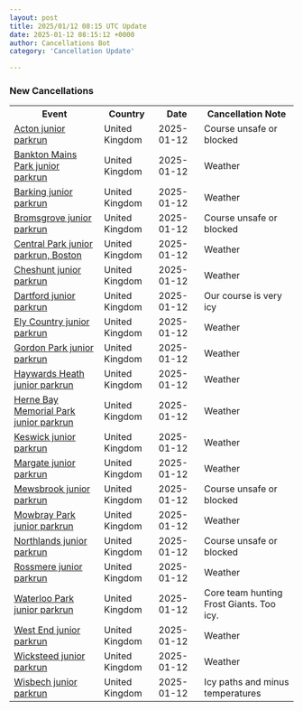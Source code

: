 ```yaml
---
layout: post
title: 2025/01/12 08:15 UTC Update
date: 2025-01-12 08:15:12 +0000
author: Cancellations Bot
category: 'Cancellation Update'

---
```


<h3>New Cancellations</h3>
<div class='hscrollable'>
<table style='width: 100%'>
    <tr>
        <th>Event</th>
        <th>Country</th>
        <th>Date</th>
        <th>Cancellation Note</th>
    </tr>
    <tr>
        <td><a href="https://www.parkrun.org.uk/acton-juniors">Acton junior parkrun</a></td>
        <td>United Kingdom</td>
        <td>2025-01-12</td>
        <td>Course unsafe or blocked</td>
    </tr>
    <tr>
        <td><a href="https://www.parkrun.org.uk/banktonmainspark-juniors">Bankton Mains Park junior parkrun</a></td>
        <td>United Kingdom</td>
        <td>2025-01-12</td>
        <td>Weather</td>
    </tr>
    <tr>
        <td><a href="https://www.parkrun.org.uk/barking-juniors">Barking junior parkrun</a></td>
        <td>United Kingdom</td>
        <td>2025-01-12</td>
        <td>Weather</td>
    </tr>
    <tr>
        <td><a href="https://www.parkrun.org.uk/bromsgrove-juniors">Bromsgrove junior parkrun</a></td>
        <td>United Kingdom</td>
        <td>2025-01-12</td>
        <td>Course unsafe or blocked</td>
    </tr>
    <tr>
        <td><a href="https://www.parkrun.org.uk/centralparkboston-juniors">Central Park junior parkrun, Boston</a></td>
        <td>United Kingdom</td>
        <td>2025-01-12</td>
        <td>Weather</td>
    </tr>
    <tr>
        <td><a href="https://www.parkrun.org.uk/cheshunt-juniors">Cheshunt junior parkrun</a></td>
        <td>United Kingdom</td>
        <td>2025-01-12</td>
        <td>Weather</td>
    </tr>
    <tr>
        <td><a href="https://www.parkrun.org.uk/dartford-juniors">Dartford junior parkrun</a></td>
        <td>United Kingdom</td>
        <td>2025-01-12</td>
        <td>Our course is very icy</td>
    </tr>
    <tr>
        <td><a href="https://www.parkrun.org.uk/elycountry-juniors">Ely Country junior parkrun</a></td>
        <td>United Kingdom</td>
        <td>2025-01-12</td>
        <td>Weather</td>
    </tr>
    <tr>
        <td><a href="https://www.parkrun.org.uk/gordonpark-juniors">Gordon Park junior parkrun</a></td>
        <td>United Kingdom</td>
        <td>2025-01-12</td>
        <td>Weather</td>
    </tr>
    <tr>
        <td><a href="https://www.parkrun.org.uk/haywardsheath-juniors">Haywards Heath junior parkrun</a></td>
        <td>United Kingdom</td>
        <td>2025-01-12</td>
        <td>Weather</td>
    </tr>
    <tr>
        <td><a href="https://www.parkrun.org.uk/hernebaymemorialpark-juniors">Herne Bay Memorial Park junior parkrun</a></td>
        <td>United Kingdom</td>
        <td>2025-01-12</td>
        <td>Weather</td>
    </tr>
    <tr>
        <td><a href="https://www.parkrun.org.uk/keswick-juniors">Keswick junior parkrun</a></td>
        <td>United Kingdom</td>
        <td>2025-01-12</td>
        <td>Weather</td>
    </tr>
    <tr>
        <td><a href="https://www.parkrun.org.uk/margate-juniors">Margate junior parkrun</a></td>
        <td>United Kingdom</td>
        <td>2025-01-12</td>
        <td>Weather</td>
    </tr>
    <tr>
        <td><a href="https://www.parkrun.org.uk/mewsbrook-juniors">Mewsbrook junior parkrun</a></td>
        <td>United Kingdom</td>
        <td>2025-01-12</td>
        <td>Course unsafe or blocked</td>
    </tr>
    <tr>
        <td><a href="https://www.parkrun.org.uk/mowbraypark-juniors">Mowbray Park junior parkrun</a></td>
        <td>United Kingdom</td>
        <td>2025-01-12</td>
        <td>Weather</td>
    </tr>
    <tr>
        <td><a href="https://www.parkrun.org.uk/northlands-juniors">Northlands junior parkrun</a></td>
        <td>United Kingdom</td>
        <td>2025-01-12</td>
        <td>Course unsafe or blocked</td>
    </tr>
    <tr>
        <td><a href="https://www.parkrun.org.uk/rossmere-juniors">Rossmere junior parkrun</a></td>
        <td>United Kingdom</td>
        <td>2025-01-12</td>
        <td>Weather</td>
    </tr>
    <tr>
        <td><a href="https://www.parkrun.org.uk/waterloopark-juniors">Waterloo Park junior parkrun</a></td>
        <td>United Kingdom</td>
        <td>2025-01-12</td>
        <td>Core team hunting Frost Giants. Too icy.</td>
    </tr>
    <tr>
        <td><a href="https://www.parkrun.org.uk/westend-juniors">West End junior parkrun</a></td>
        <td>United Kingdom</td>
        <td>2025-01-12</td>
        <td>Weather</td>
    </tr>
    <tr>
        <td><a href="https://www.parkrun.org.uk/wicksteed-juniors">Wicksteed junior parkrun</a></td>
        <td>United Kingdom</td>
        <td>2025-01-12</td>
        <td>Weather</td>
    </tr>
    <tr>
        <td><a href="https://www.parkrun.org.uk/wisbech-juniors">Wisbech junior parkrun</a></td>
        <td>United Kingdom</td>
        <td>2025-01-12</td>
        <td>Icy paths and minus temperatures</td>
    </tr>
</table>
</div>
